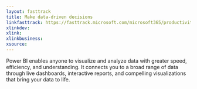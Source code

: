 ```yaml
---
layout: fasttrack
title: Make data-driven decisions
linkfasttrack: https://fasttrack.microsoft.com/microsoft365/productivitylibrary/Make-datadriven-decisions 
xlinkdev: 
xlink: 
xlinkbusiness: 
xsource: 
---
```

Power BI enables anyone to visualize and analyze data with greater speed, efficiency, and understanding. It connects you to a broad range of data through live dashboards, interactive reports, and compelling visualizations that bring your data to life.